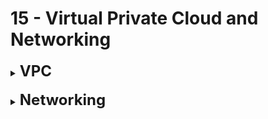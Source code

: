 # 15 - Virtual Private Cloud and Networking

<details>
  	<summary>
		<strong>
			<font size=5>
				VPC
			</font>
		</strong>
	</summary>
	<font size=4>
		- <strong>Subnets</strong> = VPC contains multiple subnets. Network partition of a VPC to isolate resources and networks; bound to 1 AZ
	</font>
	<br>
	<font size=4>
		- <strong>2 Gateways:</strong>
	</font>
	<br>
	<font size=3>
		&nbsp; &nbsp; - <strong>Internet Gateway</strong> = Provide Internet access at VPC level
	</font>
	<br>
	<font size=3>
		&nbsp; &nbsp; - <strong>NAT Gateway</strong> = Provide Internet access to private subnets
	</font>
	<br>
	<font size=4>
		- <strong>2 Security Options:</strong>
	</font>
	<br>
	<font size=3>
		&nbsp; &nbsp; - <strong>N(etwork)ACL</strong> = Stateless Firewall rules for inbound/outbound requests, at VPC level
	</font>
	<br>
	<font size=3>
		&nbsp; &nbsp; - <strong>Security Groups</strong> = Stateful Firewall rules for inbound/outbound requests, at EC2 Instance level
	</font>
	<br>
	<font size=4>
		- <strong>Peering</strong> = Privately connect 2 VPC without overlapping IP ranges
	</font>
	<br>
	<font size=4>
		- <strong>Endpoints</strong> = Private access to AWS Services
	</font>
	<br>
	<font size=4>
		- <strong>Flow Logs</strong> = Network traffic logs
	</font>
	<br>
	<font size=4>
		- <strong>Virtual private gateway</strong> = Configuration item to establish a managed VPN service; attaches to VPC to create a VPN connection
	</font>
</details>

<br>

<details>
  	<summary>
		<strong>
			<font size=5>
				Networking
			</font>
		</strong>
	</summary>
	<font size=4>
		- <strong>PrivateLink</strong> = Privately connect to a service in a 3rd party VPC with encrypted channel (across AZs, not regions)
	</font>
	<br>
	<font size=4>
		- <strong>2 VPNS:</strong>
	</font>
	<br>
	<font size=3>
		&nbsp; &nbsp; - <strong>Site to Site VPN</strong> = Public internet VPN connection between on-premise networks and AWS
	</font>
	<br>
	<font size=3>
		&nbsp; &nbsp; - <strong>Client VPN</strong> = <strong>OpenVPN</strong> connection into <strong>yourVPC</strong>
	</font>
	<br>
	<font size=4>
		- <strong>Direct Connect</strong> = Direct private connection to AWS; consistent; no internet connection
	</font>
	<br>
	<font size=4>
		- <strong>Transit Gateway</strong> = Connect VPC and on-premise networks; SIMPLIFY CONNECTION MANAGEMENT AMONG VPCs
	</font>
</details>